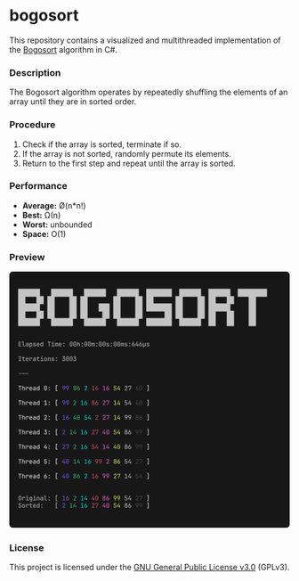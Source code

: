 
# bogosort
This repository contains a visualized and multithreaded implementation of the [Bogosort](https://en.wikipedia.org/wiki/Bogosort) algorithm in C#.

### Description
The Bogosort algorithm operates by repeatedly shuffling the elements of an array until they are in sorted order.

### Procedure
1. Check if the array is sorted, terminate if so.
2. If the array is not sorted, randomly permute its elements.
3. Return to the first step and repeat until the array is sorted.

### Performance
* **Average:** Ø(n*n!)
* **Best:** Ω(n)
* **Worst:** unbounded
* **Space:** O(1)

### Preview
<p align="center">
  <img src="assets/bogosort.png" style="max-width: 100%;">
</p>

### License
This project is licensed under the [GNU General Public License v3.0](LICENSE) (GPLv3).
